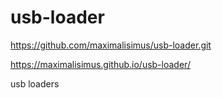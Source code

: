 # usb-loader

https://github.com/maximalisimus/usb-loader.git

https://maximalisimus.github.io/usb-loader/

usb loaders
